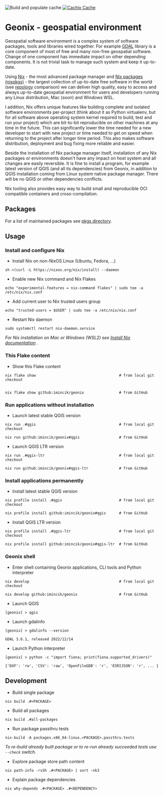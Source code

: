 ![Build and populate cache](https://github.com/imincik/geonix/workflows/Build%20and%20populate%20cache/badge.svg)
[![Cachix Cache](https://img.shields.io/badge/cachix-geonix-blue.svg)](https://geonix.cachix.org)

# Geonix - geospatial environment

Geospatial software environment is a complex system of software packages, tools
and libraries wired together. For example [GDAL](https://gdal.org/) library is a
core component of most of free and many non-free geospatial software. Change of
one component has immediate impact on other depending components. It is not
trivial task to manage such system and keep it up-to-date.

Using [Nix](https://nixos.org/) - the most advanced package manager and [Nix
packages (nixpkgs)](https://github.com/NixOS/nixpkgs) - the largest collection
of up-to-date free software in the world (see
[repology](https://repology.org/repositories/graphs) comparison) we can deliver
high quality, easy to access and always up-to-date geospatial environment for
users and developers running any Linux distribution, Mac (soon) and Windows WSL.

I addition, Nix offers unique features like building complete and isolated
software environments per-project (think about it as Python virtualenv, but for
all software above operating system kernel required to build, test and run your
project) which are bit-to-bit reproducible on other machines at any time in the
future. This can significantly lower the time needed for a new developer to
start with new project or time needed to get on speed when returning to the
project after longer time period. This also makes software distribution,
deployment and bug fixing more reliable and easier.

Beside the installation of Nix package manager itself, installation of any Nix
packages or environments doesn't have any impact on host system and all changes
are easily reversible. It is fine to install a program, for example latest
version of QGIS (and all its dependencies) from Geonix, in addition to QGIS
installation coming from Linux system native package manager. There will be no
QGIS or other dependencies conflicts.

Nix tooling also provides easy way to build small and reproducible OCI
compatible containers and cross-compilation.


## Packages

For a list of maintained packages see [pkgs directory](pkgs/).


## Usage

### Install and configure Nix

* Install Nix on non-NixOS Linux (Ubuntu, Fedora, ...)
```
sh <(curl -L https://nixos.org/nix/install) --daemon
```

* Enable new Nix command and Nix Flakes
```
echo "experimental-features = nix-command flakes" | sudo tee -a /etc/nix/nix.conf
```

* Add current user to Nix trusted users group
```
echo "trusted-users = $USER" | sudo tee -a /etc/nix/nix.conf
```

* Restart Nix daemon
```
sudo systemctl restart nix-daemon.service
```

_For Nix installation on Mac or Windows (WSL2) see
[Install Nix documentation](https://nix.dev/tutorials/install-nix#install-nix) ._

### This Flake content

* Show this Flake content
```
nix flake show                                      # from local git checkout


nix flake show github:imincik/geonix                # from GitHub
```


### Run applications without installation

* Launch latest stable QGIS version
```
nix run .#qgis                                      # from local git checkout

nix run github:imincik/geonix#qgis                  # from GitHub
```

* Launch QGIS LTR version
```
nix run .#qgis-ltr                                  # from local git checkout

nix run github:imincik/geonix#qgis-ltr              # from GitHub
```

### Install applications permanently

* Install latest stable QGIS version
```
nix profile install .#qgis                          # from local git checkout

nix profile install github:imincik/geonix#qgis      # from GitHub
```

* Install QGIS LTR version
```
nix profile install .#qgis-ltr                      # from local git checkout

nix profile install github:imincik/geonix#qgis-ltr  # from GitHub
```

### Geonix shell

* Enter shell containing Geonix applications, CLI tools and Python interpreter
```
nix develop                                         # from local git checkout

nix develop github:imincik/geonix                   # from GitHub
```

* Launch QGIS
```
[geonix] > qgis
```

* Launch gdalinfo
```
[geonix] > gdalinfo --version

GDAL 3.6.1, released 2022/12/14
```

* Launch Python interpreter
```
[geonix] > python -c "import fiona; print(fiona.supported_drivers)"

{'DXF': 'rw', 'CSV': 'raw', 'OpenFileGDB': 'r', 'ESRIJSON': 'r', ... }
```


## Development

* Build single package
```
nix build .#<PACKAGE>
```

* Build all packages
```
nix build .#all-packages
```

* Run package passthru tests
```
nix-build -A packages.x86_64-linux.<PACKAGE>.passthru.tests
```

_To re-build already built package or to re-run already succeeded tests use
`--check` switch._

* Explore package store path content
```
nix path-info -rsSh .#<PACKAGE> | sort -nk3
```

* Explain package dependencies
```
nix why-depends .#<PACKAGE> .#<DEPENDENCY>
```
